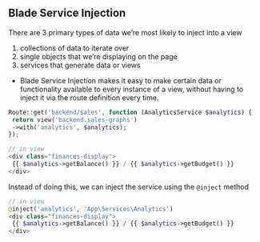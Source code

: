 <!-- @format -->

## Blade Service Injection

There are 3 primary types of data we’re most likely to inject into a view

1. collections of data to iterate over
2. single objects that we’re displaying on the page
3. services that generate data or views

- Blade Service Injection makes it easy to make certain data or functionality available to every instance of a view, without having to inject it via the route definition every time.

```php
Route::get('backend/sales', function (AnalyticsService $analytics) {
 return view('backend.sales-graphs')
 ->with('analytics', $analytics);
});

// in view
<div class="finances-display">
 {{ $analytics->getBalance() }} / {{ $analytics->getBudget() }}
</div>
```

Instead of doing this, we can inject the service using the `@inject` method

```php
// in view
@inject('analytics', 'App\Services\Analytics')
<div class="finances-display">
 {{ $analytics->getBalance() }} / {{ $analytics->getBudget() }}
</div>
```
